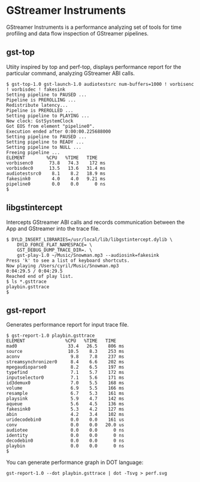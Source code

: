GStreamer Instruments
=====================

GStreamer Instruments is a performance analyzing set of tools for time profiling and data flow inspection of GStreamer pipelines.

gst-top
-------

Utiity inspired by top and perf-top, displays performance report for the particular command, analyzing GStreamer ABI calls.

	$ gst-top-1.0 gst-launch-1.0 audiotestsrc num-buffers=1000 ! vorbisenc ! vorbisdec ! fakesink
	Setting pipeline to PAUSED ...
	Pipeline is PREROLLING ...
	Redistribute latency...
	Pipeline is PREROLLED ...
	Setting pipeline to PLAYING ...
	New clock: GstSystemClock
	Got EOS from element "pipeline0".
	Execution ended after 0:00:00.225688000
	Setting pipeline to PAUSED ...
	Setting pipeline to READY ...
	Setting pipeline to NULL ...
	Freeing pipeline ...
	ELEMENT        %CPU   %TIME   TIME
	vorbisenc0      73.8   74.3    172 ms
	vorbisdec0      13.5   13.6   31.4 ms
	audiotestsrc0    8.1    8.2   18.9 ms
	fakesink0        4.0    4.0   9.21 ms
	pipeline0        0.0    0.0      0 ns
	$

libgstintercept
---------------

Intercepts GStreamer ABI calls and records communication between the App and GStreamer into the trace file. 

	$ DYLD_INSERT_LIBRARIES=/usr/local/lib/libgstintercept.dylib \
		DYLD_FORCE_FLAT_NAMESPACE= \
		GST_DEBUG_DUMP_TRACE_DIR=. \
		gst-play-1.0 ~/Music/Snowman.mp3 --audiosink=fakesink
	Press 'k' to see a list of keyboard shortcuts.
	Now playing /Users/cyril/Music/Snowman.mp3
	0:04:29.5 / 0:04:29.5       
	Reached end of play list.
	$ ls *.gsttrace
	playbin.gsttrace
	$ 

gst-report
----------

Generates performance report for input trace file.

	$ gst-report-1.0 playbin.gsttrace 
	ELEMENT               %CPU   %TIME   TIME
	mad0                   33.4   26.5    806 ms
	source                 10.5    8.3    253 ms
	aconv                   9.8    7.8    237 ms
	streamsynchronizer0     8.4    6.6    202 ms
	mpegaudioparse0         8.2    6.5    197 ms
	typefind                7.1    5.7    172 ms
	inputselector0          7.1    5.6    171 ms
	id3demux0               7.0    5.5    168 ms
	volume                  6.9    5.5    166 ms
	resample                6.7    5.3    161 ms
	playsink                5.9    4.7    142 ms
	aqueue                  5.6    4.5    136 ms
	fakesink0               5.3    4.2    127 ms
	abin                    4.2    3.4    102 ms
	uridecodebin0           0.0    0.0    161 us
	conv                    0.0    0.0   20.0 us
	audiotee                0.0    0.0      0 ns
	identity                0.0    0.0      0 ns
	decodebin0              0.0    0.0      0 ns
	playbin                 0.0    0.0      0 ns
	$

You can generate performance graph in DOT language:
 
	gst-report-1.0 --dot playbin.gsttrace | dot -Tsvg > perf.svg
